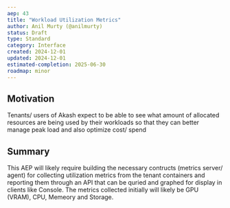 ```yaml
---
aep: 43
title: "Workload Utilization Metrics"
author: Anil Murty (@anilmurty)
status: Draft
type: Standard
category: Interface
created: 2024-12-01
updated: 2024-12-01
estimated-completion: 2025-06-30
roadmap: minor
---
```


## Motivation

Tenants/ users of Akash expect to be able to see what amount of allocated resources are being used by their workloads so that they can better manage peak load and also optimize cost/ spend

## Summary

This AEP will likely require building the necessary contructs (metrics server/ agent) for collecting utilization metrics from the tenant containers and reporting them through an API that can be quried and graphed for display in clients like Console. The metrics collected initially will likely be GPU (VRAM), CPU, Memeory and Storage.

